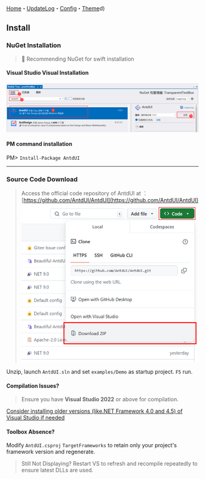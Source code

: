 ﻿[Home](Home.md)・[UpdateLog](UpdateLog.md)・[Config](Config.md)・[Theme](Theme.md)d)

## Install

### NuGet Installation

> 👏 Recommending NuGet for swift installation

#### Visual Studio Visual Installation
![nuget](Img/NuGet.png)

#### PM command installation
PM> `Install-Package AntdUI`

---

### Source Code Download

> Access the official code repository of AntdUI at ：[https://github.com/AntdUI/AntdUI](https://github.com/AntdUI/AntdUI)
![downcode](Img/DownCode.png)

Unzip, launch `AntdUI.sln` and set `examples/Demo` as startup project. `F5` run.

#### Compilation Issues?

> Ensure you have **Visual Studio 2022** or above for compilation.

[Consider installing older versions (like.NET Framework 4.0 and 4.5) of Visual Studio if needed](InstallOldVersionFramework.md)

#### Toolbox Absence?

Modify `AntdUI.csproj` `TargetFrameworks` to retain only your project's framework version and regenerate.

> Still Not Displaying? Restart VS to refresh and recompile repeatedly to ensure latest DLLs are used.